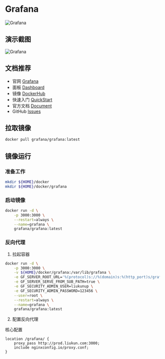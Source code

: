 # Grafana

![Grafana](https://grafana.com/static/assets/internal/grafana_logo-web-dark.svg)

## 演示截图

![Grafana](https://grafana.com/products/assets/homepage_visual_2.png)

## 文档推荐
* 官网 [Grafana](https://grafana.com/)
* 面板 [Dashboard](https://grafana.com/grafana/dashboards/)
* 镜像 [DockerHub](https://hub.docker.com/u/grafana)
* 快速入门 [QuickStart](https://grafana.com/docs/grafana/latest/getting-started/)
* 官方文档 [Document](https://grafana.com/docs/)
* GitHub [Issues](https://github.com/grafana/grafana/issues)

## 拉取镜像

```bash
docker pull grafana/grafana:latest
```

## 镜像运行

### 准备工作

```bash
mkdir ${HOME}/docker
mkdir ${HOME}/docker/grafana
```

### 启动镜像

```bash
docker run -d \
    -p 3000:3000 \
    --restart=always \
    --name=grafana \
    grafana/grafana:latest
```

### 反向代理

1. 拉起容器

```bash
docker run -d \
    -p 3000:3000 \
    -v ${HOME}/docker/grafana:/var/lib/grafana \
    -e GF_SERVER_ROOT_URL='%(protocol)s://%(domain)s:%(http_port)s/grafana' \
    -e GF_SERVER_SERVE_FROM_SUB_PATH=true \
    -e GF_SECURITY_ADMIN_USER=liukunup \
    -e GF_SECURITY_ADMIN_PASSWORD=123456 \
    --user=root \
    --restart=always \
    --name=grafana \
    grafana/grafana:latest
```

2. 配置反向代理

核心配置

```text
location /grafana/ {
    proxy_pass http://prod.liukun.com:3000;
    include nginxconfig.io/proxy.conf;
}
```
